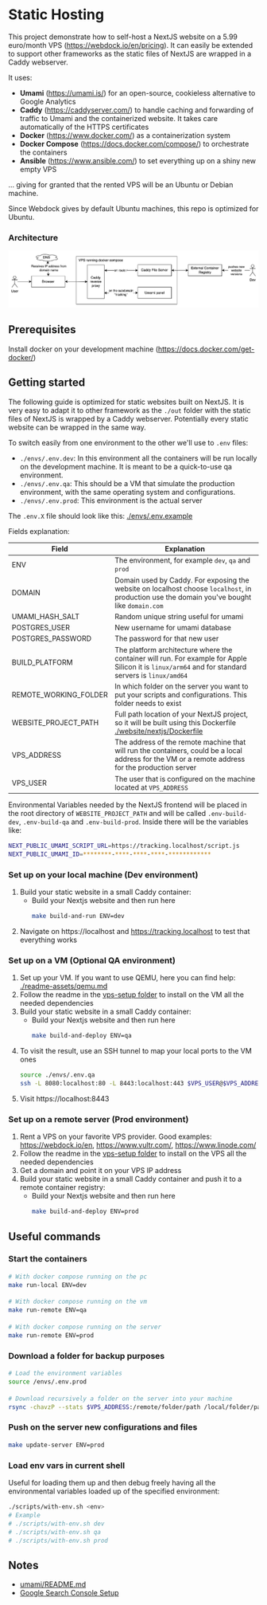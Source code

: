 # Static Hosting

This project demonstrate how to self-host a NextJS website on a 5.99 euro/month VPS (https://webdock.io/en/pricing). It can easily be extended to support other frameworks as the static files of NextJS are wrapped in a Caddy webserver.

It uses:
- **Umami** (https://umami.is/) for an open-source, cookieless alternative to Google Analytics
- **Caddy** (https://caddyserver.com/) to handle caching and forwarding of traffic to Umami and the containerized website. It takes care automatically of the HTTPS certificates
- **Docker** (https://www.docker.com/) as a containerization system
- **Docker Compose** (https://docs.docker.com/compose/) to orchestrate the containers
- **Ansible** (https://www.ansible.com/) to set everything up on a shiny new empty VPS

... giving for granted that the rented VPS will be an Ubuntu or Debian machine.

Since Webdock gives by default Ubuntu machines, this repo is optimized for Ubuntu.

### Architecture

![architecture](./readme-assets/schemas/architecture.png)

## Prerequisites

Install docker on your development machine (https://docs.docker.com/get-docker/)

## Getting started

The following guide is optimized for static websites built on NextJS. It is very easy to adapt it to other framework as the `./out` folder with the static files of NextJS is wrapped by a Caddy webserver. Potentially every static website can be wrapped in the same way.

To switch easily from one environment to the other we'll use to `.env` files:

- `./envs/.env.dev`: In this environment all the containers will be run locally on the development machine. It is meant to be a quick-to-use qa environment.
- `./envs/.env.qa`: This should be a VM that simulate the production environment, with the same operating system and configurations.
- `./envs/.env.prod`: This environment is the actual server

The `.env.X` file should look like this: [./envs/.env.example](./envs/.env.example)

Fields explanation:

| Field | Explanation |
| --- | --- |
| ENV | The environment, for example `dev`, `qa` and `prod` |
| DOMAIN | Domain used by Caddy. For exposing the website on localhost choose `localhost`, in production use the domain you've bought like `domain.com` |
| UMAMI_HASH_SALT | Random unique string useful for umami |
| POSTGRES_USER | New username for umami database |
| POSTGRES_PASSWORD | The password for that new user |
| BUILD_PLATFORM | The platform architecture where the container will run. For example for Apple Silicon it is `linux/arm64` and for standard servers is `linux/amd64` |
| REMOTE_WORKING_FOLDER | In which folder on the server you want to put your scripts and configurations. This folder needs to exist |
| WEBSITE_PROJECT_PATH | Full path location of your NextJS project, so it will be built using this Dockerfile [./website/nextjs/Dockerfile](./website/nextjs/Dockerfile) |
| VPS_ADDRESS | The address of the remote machine that will run the containers, could be a local address for the VM or a remote address for the production server |
| VPS_USER | The user that is configured on the machine located at `VPS_ADDRESS` |

Environmental Variables needed by the NextJS frontend will be placed in the root directory of `WEBSITE_PROJECT_PATH` and will be called `.env-build-dev`, `.env-build-qa` and `.env-build-prod`. Inside there will be the variables like:

```bash
NEXT_PUBLIC_UMAMI_SCRIPT_URL=https://tracking.localhost/script.js
NEXT_PUBLIC_UMAMI_ID=********-****-****-****-************
```

### Set up on your local machine (Dev environment)
 
1. Build your static website in a small Caddy container:
    - Build your Nextjs website and then run here
        ```bash
        make build-and-run ENV=dev
        ```
2. Navigate on https://localhost and https://tracking.localhost to test that everything works

### Set up on a VM (Optional QA environment)

1. Set up your VM. If you want to use QEMU, here you can find help: [./readme-assets/qemu.md](./readme-assets/qemu.md)
2. Follow the readme in the [vps-setup folder](../vps-setup/README.md) to install on the VM all the needed dependencies
3. Build your static website in a small Caddy container:
    - Build your Nextjs website and then run here
        ```bash
        make build-and-deploy ENV=qa
        ```
4. To visit the result, use an SSH tunnel to map your local ports to the VM ones
    ```bash
    source ./envs/.env.qa
    ssh -L 8080:localhost:80 -L 8443:localhost:443 $VPS_USER@$VPS_ADDRESS
    ```
5. Visit https://localhost:8443 

### Set up on a remote server (Prod environment)

1. Rent a VPS on your favorite VPS provider. Good examples: https://webdock.io/en, https://www.vultr.com/, https://www.linode.com/
2. Follow the readme in the [vps-setup folder](../vps-setup/README.md) to install on the VPS all the needed dependencies
3. Get a domain and point it on your VPS IP address
4. Build your static website in a small Caddy container and push it to a remote container registry:
    - Build your Nextjs website and then run here
        ```bash
        make build-and-deploy ENV=prod
        ```

## Useful commands

### Start the containers

```bash
# With docker compose running on the pc
make run-local ENV=dev

# With docker compose running on the vm
make run-remote ENV=qa

# With docker compose running on the server
make run-remote ENV=prod
```

### Download a folder for backup purposes

```bash
# Load the environment variables
source /envs/.env.prod

# Download recursively a folder on the server into your machine
rsync -chavzP --stats $VPS_ADDRESS:/remote/folder/path /local/folder/path
```

### Push on the server new configurations and files

```bash
make update-server ENV=prod
```

### Load env vars in current shell

Useful for loading them up and then debug freely having all the environmental variables loaded up of the specified environment:

```bash
./scripts/with-env.sh <env>
# Example
# ./scripts/with-env.sh dev
# ./scripts/with-env.sh qa
# ./scripts/with-env.sh prod
```

## Notes

- [umami/README.md](umami/README.md)
- [Google Search Console Setup](./readme-assets/google-search-console.md)
